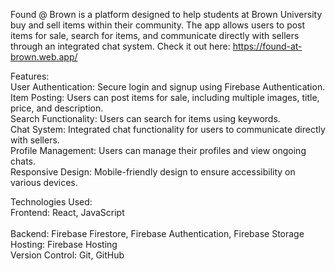 Found @ Brown is a platform designed to help students at Brown University buy and sell items within their community. 
The app allows users to post items for sale, search for items, and communicate directly with sellers through an integrated chat system.
Check it out here: https://found-at-brown.web.app/

Features:<br />
User Authentication: Secure login and signup using Firebase Authentication.<br />
Item Posting: Users can post items for sale, including multiple images, title, price, and description.<br />
Search Functionality: Users can search for items using keywords.<br />
Chat System: Integrated chat functionality for users to communicate directly with sellers.<br />
Profile Management: Users can manage their profiles and view ongoing chats.<br />
Responsive Design: Mobile-friendly design to ensure accessibility on various devices.<br />

Technologies Used:<br />
Frontend: React, JavaScript <br />  
Backend: Firebase Firestore, Firebase Authentication, Firebase Storage<br />
Hosting: Firebase Hosting<br />
Version Control: Git, GitHub

